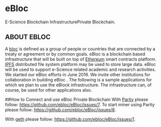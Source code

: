 # eBloc
E-Science Blockchain InfrastructurePrivate Blockchain.

## ABOUT EBLOC
A [bloc](https://www.merriam-webster.com/dictionary/bloc) is defined as a group of people or countries that are connected by a treaty or agreement or by common goals. eBloc is a blockchain based infrastructure that will be built on top of [Ethereum](https://www.ethereum.org) smart contracts platform. [IPFS](https://ipfs.io) distributed file system platform may be used to store large data. eBloc will be used to support e-Science related academic and research activities. We started our eBloc efforts in June 2016. We invite other institutions for collaboration in building eBloc . The following is a sample applications for which we plan to use the eBlock infrastructure. The infrastructure can, of course, be used for other applications also.

##How to Connect and use eBloc Private Blockchain
With [Parity](https://github.com/paritytech/parity) please follow:
https://github.com/ebloc/eBloc/issues/7. To start miner using Parity please follow: https://github.com/ebloc/eBloc/issues/8.

With [geth](https://github.com/ethereum/go-ethereum) please follow:
https://github.com/ebloc/eBloc/issues/1. 
